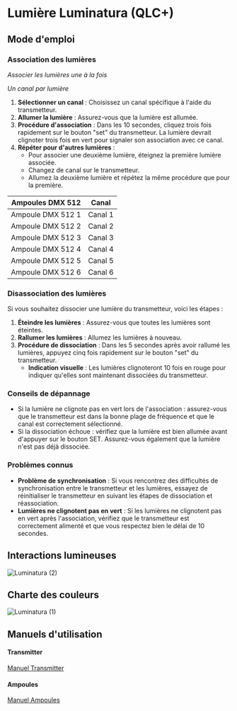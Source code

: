 # Lumière Luminatura (QLC+)

## Mode d'emploi

### Association des lumières
*Associer les lumières une à la fois*

*Un canal par lumière*

1. **Sélectionner un canal** : Choisissez un canal spécifique à l'aide du transmetteur.
2. **Allumer la lumière** : Assurez-vous que la lumière est allumée.
3. **Procédure d'association** : Dans les 10 secondes, cliquez trois fois rapidement sur le bouton "set" du transmetteur. La lumière devrait clignoter trois fois en vert pour signaler son association avec ce canal.
4. **Répéter pour d'autres lumières** : 
   - Pour associer une deuxième lumière, éteignez la première lumière associée.
   - Changez de canal sur le transmetteur.
   - Allumez la deuxième lumière et répétez la même procédure que pour la première.

| Ampoules DMX 512  | Canal    |
| ---------- | -------- |
| Ampoule DMX 512 1 | Canal 1 |
| Ampoule DMX 512 2 | Canal 2 |
| Ampoule DMX 512 3 | Canal 3 |
| Ampoule DMX 512 4 | Canal 4 |
| Ampoule DMX 512 5 | Canal 5 |
| Ampoule DMX 512 6 | Canal 6 |

### Disassociation des lumières

Si vous souhaitez dissocier une lumière du transmetteur, voici les étapes :

1. **Éteindre les lumières** : Assurez-vous que toutes les lumières sont éteintes.
2. **Rallumer les lumières** : Allumez les lumières à nouveau.
3. **Procédure de dissociation** : Dans les 5 secondes après avoir rallumé les lumières, appuyez cinq fois rapidement sur le bouton "set" du transmetteur.
   - **Indication visuelle** : Les lumières clignoteront 10 fois en rouge pour indiquer qu'elles sont maintenant dissociées du transmetteur.

### Conseils de dépannage

* Si la lumière ne clignote pas en vert lors de l'association : assurez-vous que le transmetteur est dans la bonne plage de fréquence et que le canal est correctement sélectionné.
* Si la dissociation échoue : vérifiez que la lumière est bien allumée avant d'appuyer sur le bouton SET. Assurez-vous également que la lumière n'est pas déjà dissociée.

### Problèmes connus

- **Problème de synchronisation** : Si vous rencontrez des difficultés de synchronisation entre le transmetteur et les lumières, essayez de réinitialiser le transmetteur en suivant les étapes de dissociation et réassociation.
- **Lumières ne clignotent pas en vert** : Si les lumières ne clignotent pas en vert après l'association, vérifiez que le transmetteur est correctement alimenté et que vous respectez bien le délai de 10 secondes.

## Interactions lumineuses
![Luminatura (2)](https://github.com/user-attachments/assets/e6520c34-fbd2-41bf-a40b-c729ab72d5c9)

## Charte des couleurs
![Luminatura (1)](https://github.com/user-attachments/assets/286b1a92-6c57-4a72-9f43-0b72b166f838)

## Manuels d'utilisation

#### Transmitter
[Manuel Transmitter](https://miboxer.com/light/m_n/FUTD01.html)

#### Ampoules
[Manuel Ampoules](https://miboxer.com/light/m_n/tongyong/rgbcct_light_2.4grf/en.html)
